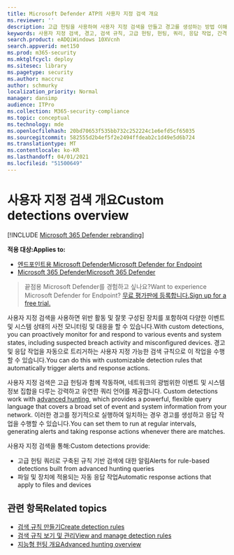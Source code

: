 ```yaml
---
title: Microsoft Defender ATP의 사용자 지정 검색 개요
ms.reviewer: ''
description: 고급 헌팅을 사용하여 사용자 지정 검색을 만들고 경고를 생성하는 방법 이해
keywords: 사용자 지정 검색, 경고, 검색 규칙, 고급 헌팅, 헌팅, 쿼리, 응답 작업, 간격, mdatp, Microsoft Defender atp
search.product: eADQiWindows 10XVcnh
search.appverid: met150
ms.prod: m365-security
ms.mktglfcycl: deploy
ms.sitesec: library
ms.pagetype: security
ms.author: maccruz
author: schmurky
localization_priority: Normal
manager: dansimp
audience: ITPro
ms.collection: M365-security-compliance
ms.topic: conceptual
ms.technology: mde
ms.openlocfilehash: 20bd70653f535bb732c252224c1e6efd5cf65035
ms.sourcegitcommit: 582555d2b4ef5f2e2494ffdeab2c1d49e5d6b724
ms.translationtype: MT
ms.contentlocale: ko-KR
ms.lasthandoff: 04/01/2021
ms.locfileid: "51500649"
---
```

# <a name="custom-detections-overview"></a><span data-ttu-id="bce44-104">사용자 지정 검색 개요</span><span class="sxs-lookup"><span data-stu-id="bce44-104">Custom detections overview</span></span>

[!INCLUDE [Microsoft 365 Defender rebranding](../../includes/microsoft-defender.md)]

<span data-ttu-id="bce44-105">**적용 대상:**</span><span class="sxs-lookup"><span data-stu-id="bce44-105">**Applies to:**</span></span>
- [<span data-ttu-id="bce44-106">엔드포인트용 Microsoft Defender</span><span class="sxs-lookup"><span data-stu-id="bce44-106">Microsoft Defender for Endpoint</span></span>](https://go.microsoft.com/fwlink/p/?linkid=2154037)
- [<span data-ttu-id="bce44-107">Microsoft 365 Defender</span><span class="sxs-lookup"><span data-stu-id="bce44-107">Microsoft 365 Defender</span></span>](https://go.microsoft.com/fwlink/?linkid=2118804)

> <span data-ttu-id="bce44-108">끝점용 Microsoft Defender를 경험하고 싶나요?</span><span class="sxs-lookup"><span data-stu-id="bce44-108">Want to experience Microsoft Defender for Endpoint?</span></span> [<span data-ttu-id="bce44-109">무료 평가판에 등록합니다.</span><span class="sxs-lookup"><span data-stu-id="bce44-109">Sign up for a free trial.</span></span>](https://www.microsoft.com/microsoft-365/windows/microsoft-defender-atp?ocid=docs-wdatp-exposedapis-abovefoldlink)


<span data-ttu-id="bce44-110">사용자 지정 검색을 사용하면 위반 활동 및 잘못 구성된 장치를 포함하여 다양한 이벤트 및 시스템 상태의 사전 모니터링 및 대응을 할 수 있습니다.</span><span class="sxs-lookup"><span data-stu-id="bce44-110">With custom detections, you can proactively monitor for and respond to various events and system states, including suspected breach activity and misconfigured devices.</span></span> <span data-ttu-id="bce44-111">경고 및 응답 작업을 자동으로 트리거하는 사용자 지정 가능한 검색 규칙으로 이 작업을 수행할 수 있습니다.</span><span class="sxs-lookup"><span data-stu-id="bce44-111">You can do this with customizable detection rules that automatically trigger alerts and response actions.</span></span>

<span data-ttu-id="bce44-112">사용자 지정 검색은 고급 헌팅과 함께 작동하며, 네트워크의 광범위한 이벤트 및 시스템 정보 집합을 다루는 강력하고 유연한 쿼리 언어를 제공합니다. [](advanced-hunting-overview.md)</span><span class="sxs-lookup"><span data-stu-id="bce44-112">Custom detections work with [advanced hunting](advanced-hunting-overview.md), which provides a powerful, flexible query language that covers a broad set of event and system information from your network.</span></span> <span data-ttu-id="bce44-113">이러한 경고를 정기적으로 실행하여 일치하는 경우 경고를 생성하고 응답 작업을 수행할 수 있습니다.</span><span class="sxs-lookup"><span data-stu-id="bce44-113">You can set them to run at regular intervals, generating alerts and taking response actions whenever there are matches.</span></span>

<span data-ttu-id="bce44-114">사용자 지정 검색을 통해:</span><span class="sxs-lookup"><span data-stu-id="bce44-114">Custom detections provide:</span></span>
- <span data-ttu-id="bce44-115">고급 헌팅 쿼리로 구축된 규칙 기반 검색에 대한 알림</span><span class="sxs-lookup"><span data-stu-id="bce44-115">Alerts for rule-based detections built from advanced hunting queries</span></span>
- <span data-ttu-id="bce44-116">파일 및 장치에 적용되는 자동 응답 작업</span><span class="sxs-lookup"><span data-stu-id="bce44-116">Automatic response actions that apply to files and devices</span></span>

## <a name="related-topics"></a><span data-ttu-id="bce44-117">관련 항목</span><span class="sxs-lookup"><span data-stu-id="bce44-117">Related topics</span></span>
- [<span data-ttu-id="bce44-118">검색 규칙 만들기</span><span class="sxs-lookup"><span data-stu-id="bce44-118">Create detection rules</span></span>](custom-detection-rules.md)
- [<span data-ttu-id="bce44-119">검색 규칙 보기 및 관리</span><span class="sxs-lookup"><span data-stu-id="bce44-119">View and manage detection rules</span></span>](custom-detections-manage.md)
- [<span data-ttu-id="bce44-120">지능형 헌팅 개요</span><span class="sxs-lookup"><span data-stu-id="bce44-120">Advanced hunting overview</span></span>](advanced-hunting-overview.md)
